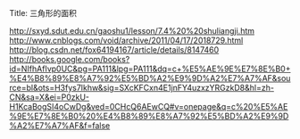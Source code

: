 Title:  三角形的面积

http://sxyd.sdut.edu.cn/gaoshu1/lesson/7.4%20%20shuliangji.htm
http://www.cnblogs.com/void/archive/2011/04/17/2018729.html
http://blog.csdn.net/fox64194167/article/details/8147460
http://books.google.com/books?id=NIfhAfIvp0UC&pg=PA111&lpg=PA111&dq=c+%E5%AE%9E%E7%8E%B0+%E4%B8%89%E8%A7%92%E5%BD%A2%E9%9D%A2%E7%A7%AF&source=bl&ots=H3fys7Ikhw&sig=SXcKFCxn4E1jnFY4uzxzYRGzkD8&hl=zh-CN&sa=X&ei=P0zkU-H1KcaBogSI4oCwDg&ved=0CHcQ6AEwCQ#v=onepage&q=c%20%E5%AE%9E%E7%8E%B0%20%E4%B8%89%E8%A7%92%E5%BD%A2%E9%9D%A2%E7%A7%AF&f=false
